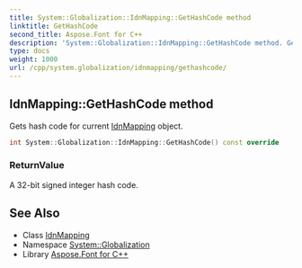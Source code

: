 ```yaml
---
title: System::Globalization::IdnMapping::GetHashCode method
linktitle: GetHashCode
second_title: Aspose.Font for C++
description: 'System::Globalization::IdnMapping::GetHashCode method. Gets hash code for current IdnMapping object in C++.'
type: docs
weight: 1000
url: /cpp/system.globalization/idnmapping/gethashcode/
---
```

## IdnMapping::GetHashCode method


Gets hash code for current [IdnMapping](../) object.

```cpp
int System::Globalization::IdnMapping::GetHashCode() const override
```


### ReturnValue

A 32-bit signed integer hash code.

## See Also

* Class [IdnMapping](../)
* Namespace [System::Globalization](../../)
* Library [Aspose.Font for C++](../../../)
